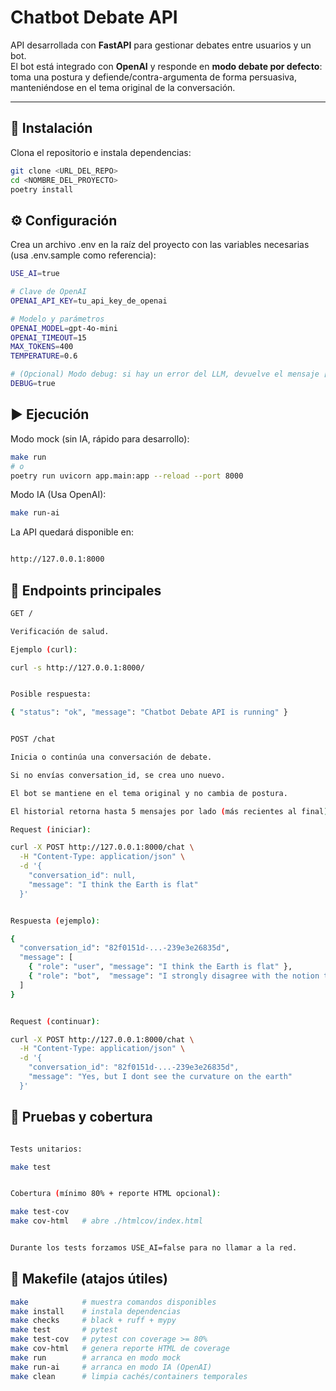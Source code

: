 # Chatbot Debate API

API desarrollada con **FastAPI** para gestionar debates entre usuarios y un bot.  
El bot está integrado con **OpenAI** y responde en **modo debate por defecto**: toma una postura y defiende/contra-argumenta de forma persuasiva, manteniéndose en el tema original de la conversación.

---

## 🚀 Instalación

Clona el repositorio e instala dependencias:

```bash
git clone <URL_DEL_REPO>
cd <NOMBRE_DEL_PROYECTO>
poetry install
```

## ⚙️ Configuración

Crea un archivo .env en la raíz del proyecto con las variables necesarias (usa .env.sample como referencia):

```bash
USE_AI=true

# Clave de OpenAI
OPENAI_API_KEY=tu_api_key_de_openai

# Modelo y parámetros
OPENAI_MODEL=gpt-4o-mini
OPENAI_TIMEOUT=15
MAX_TOKENS=400
TEMPERATURE=0.6

# (Opcional) Modo debug: si hay un error del LLM, devuelve el mensaje [DEBUG ...]
DEBUG=true
```

## ▶️ Ejecución

Modo mock (sin IA, rápido para desarrollo):
```bash
make run
# o
poetry run uvicorn app.main:app --reload --port 8000
```
Modo IA (Usa OpenAI):
```bash
make run-ai
```
La API quedará disponible en:

```bash

http://127.0.0.1:8000
```
## 📡 Endpoints principales
```bash
GET /

Verificación de salud.

Ejemplo (curl):

curl -s http://127.0.0.1:8000/


Posible respuesta:

{ "status": "ok", "message": "Chatbot Debate API is running" }
```
```bash

POST /chat

Inicia o continúa una conversación de debate.

Si no envías conversation_id, se crea uno nuevo.

El bot se mantiene en el tema original y no cambia de postura.

El historial retorna hasta 5 mensajes por lado (más recientes al final).

Request (iniciar):

curl -X POST http://127.0.0.1:8000/chat \
  -H "Content-Type: application/json" \
  -d '{
    "conversation_id": null,
    "message": "I think the Earth is flat"
  }'


Respuesta (ejemplo):

{
  "conversation_id": "82f0151d-...-239e3e26835d",
  "message": [
    { "role": "user", "message": "I think the Earth is flat" },
    { "role": "bot",  "message": "I strongly disagree with the notion that the Earth is flat. Scientific evidence..." }
  ]
}


Request (continuar):

curl -X POST http://127.0.0.1:8000/chat \
  -H "Content-Type: application/json" \
  -d '{
    "conversation_id": "82f0151d-...-239e3e26835d",
    "message": "Yes, but I dont see the curvature on the earth"
  }'
  ```

## 🧪 Pruebas y cobertura
```bash

Tests unitarios:

make test
```
```bash

Cobertura (mínimo 80% + reporte HTML opcional):

make test-cov
make cov-html   # abre ./htmlcov/index.html


Durante los tests forzamos USE_AI=false para no llamar a la red.
```

## 🧰 Makefile (atajos útiles)

```bash
make            # muestra comandos disponibles
make install    # instala dependencias
make checks     # black + ruff + mypy
make test       # pytest
make test-cov   # pytest con coverage >= 80%
make cov-html   # genera reporte HTML de coverage
make run        # arranca en modo mock
make run-ai     # arranca en modo IA (OpenAI)
make clean      # limpia cachés/containers temporales
```